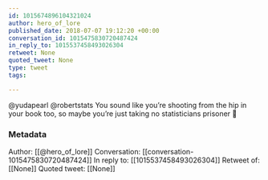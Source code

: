 ```yaml
---
id: 1015674896104321024
author: hero_of_lore
published_date: 2018-07-07 19:12:20 +00:00
conversation_id: 1015475830720487424
in_reply_to: 1015537458493026304
retweet: None
quoted_tweet: None
type: tweet
tags:

---
```


@yudapearl @robertstats You sound like you’re shooting from the hip in your book too, so maybe you’re just taking no statisticians prisoner 🙂

### Metadata

Author: [[@hero_of_lore]]
Conversation: [[conversation-1015475830720487424]]
In reply to: [[1015537458493026304]]
Retweet of: [[None]]
Quoted tweet: [[None]]
